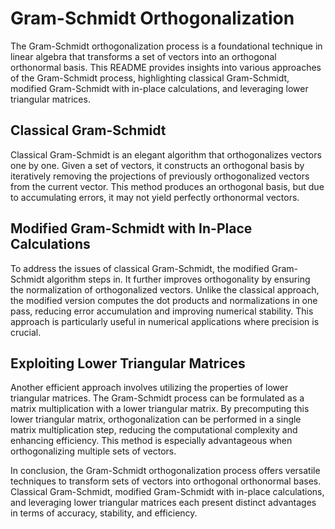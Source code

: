 # Gram-Schmidt Orthogonalization

The Gram-Schmidt orthogonalization process is a foundational technique in linear algebra that transforms a set of vectors into an orthogonal orthonormal basis. This README provides insights into various approaches of the Gram-Schmidt process, highlighting classical Gram-Schmidt, modified Gram-Schmidt with in-place calculations, and leveraging lower triangular matrices.

## Classical Gram-Schmidt

Classical Gram-Schmidt is an elegant algorithm that orthogonalizes vectors one by one. Given a set of vectors, it constructs an orthogonal basis by iteratively removing the projections of previously orthogonalized vectors from the current vector. This method produces an orthogonal basis, but due to accumulating errors, it may not yield perfectly orthonormal vectors.

## Modified Gram-Schmidt with In-Place Calculations

To address the issues of classical Gram-Schmidt, the modified Gram-Schmidt algorithm steps in. It further improves orthogonality by ensuring the normalization of orthogonalized vectors. Unlike the classical approach, the modified version computes the dot products and normalizations in one pass, reducing error accumulation and improving numerical stability. This approach is particularly useful in numerical applications where precision is crucial.

## Exploiting Lower Triangular Matrices

Another efficient approach involves utilizing the properties of lower triangular matrices. The Gram-Schmidt process can be formulated as a matrix multiplication with a lower triangular matrix. By precomputing this lower triangular matrix, orthogonalization can be performed in a single matrix multiplication step, reducing the computational complexity and enhancing efficiency. This method is especially advantageous when orthogonalizing multiple sets of vectors.

In conclusion, the Gram-Schmidt orthogonalization process offers versatile techniques to transform sets of vectors into orthogonal orthonormal bases. Classical Gram-Schmidt, modified Gram-Schmidt with in-place calculations, and leveraging lower triangular matrices each present distinct advantages in terms of accuracy, stability, and efficiency.
